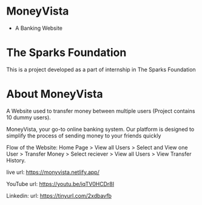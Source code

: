# MoneyVista
- A Banking Website
# The Sparks Foundation
This is a project developed as a part of internship in The Sparks Foundation
# About MoneyVista
A Website used to transfer money between multiple users (Project contains 10 dummy users).

MoneyVista, your go-to online banking system. Our platform is designed to simplify the process of sending money to your friends quickly

Flow of the Website: Home Page > View all Users > Select and View one User > Transfer Money > Select reciever > View all Users > View Transfer History.

live url: https://monyvista.netlify.app/

YouTube url: https://youtu.be/iqTV0HCDr8I

Linkedin: url: https://tinyurl.com/2xdbavfb
